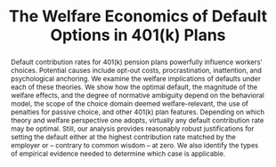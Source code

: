 ---
layout: none
title: "The Welfare Economics of Default Options in 401(k) Plans"
description: ""
category: research
tags: research
abstract: Default contribution rates for 401(k) pension plans powerfully influence workers’ choices. Potential causes include opt-out costs, procrastination, inattention, and psychological anchoring.  We examine the welfare implications of defaults under each of these theories.  We show how the optimal default, the magnitude of the welfare effects, and the degree of normative ambiguity depend on the behavioral model, the scope of the choice domain deemed welfare-relevant, the use of penalties for passive choice, and other 401(k) plan features.  Depending on which theory and welfare perspective one adopts, virtually any default contribution rate may be optimal.  Still, our analysis provides reasonably robust justifications for setting the default either at the highest contribution rate matched by the employer or &ndash; contrary to common wisdom &ndash; at zero.  We also identify the types of empirical evidence needed to determine which case is applicable.
journal: Conditionally Accepted at the American Economic Review
data: Proprietary data for this paper was generously provided by Brigitte Madrian. 
link: /assets/2014-10-29-Defaults-and-Welfare-Complete.pdf
bibtex: "http://andreyfradkin.com/assets/bibtex_papers/welfare_bib.html"
priority: '2'
coauthors: (with <a href = "http://www.stanford.edu/~bernheim/">Douglas Bernheim</a> and Igor Popov)
appendix: "/assets/2014-10-29-Defaults-and-Welfare-Appendix-Complete.pdf"
js: "toggleMe('welfare'); return false;"
js_abbrev: 'welfare'
bib: <br> @article{bernheimfradkinpopov,
  title={The Welfare Economics of Default Options in 401 (k) Plans},
  author={Bernheim, B Douglas and Fradkin, Andrey and Popov, Igor},
  year={2013},
  institution={National Bureau of Economic Research}}
bibjs: "toggleMe('welfare_bib'); return false;"
bib_abbrev: 'welfare_bib'
---